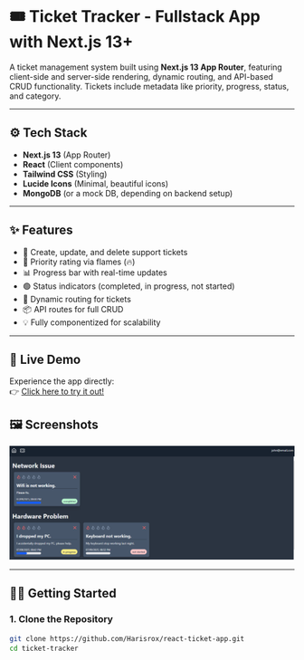 # 🎟️ Ticket Tracker - Fullstack App with Next.js 13+

A ticket management system built using **Next.js 13 App Router**, featuring client-side and server-side rendering, dynamic routing, and API-based CRUD functionality. Tickets include metadata like priority, progress, status, and category.

---

## ⚙️ Tech Stack

- **Next.js 13** (App Router)
- **React** (Client components)
- **Tailwind CSS** (Styling)
- **Lucide Icons** (Minimal, beautiful icons)
- **MongoDB** (or a mock DB, depending on backend setup)

---

## ✨ Features

- 📝 Create, update, and delete support tickets
- 🔢 Priority rating via flames (🔥)
- 📊 Progress bar with real-time updates
- 🟢 Status indicators (completed, in progress, not started)
- 🔗 Dynamic routing for tickets
- 📦 API routes for full CRUD
- 💡 Fully componentized for scalability

---

## 🚀 Live Demo

Experience the app directly:  
👉 [Click here to try it out!](https://react-ticket-app-haris-rehans-projects.vercel.app/)

## 🖼️ Screenshots

![Ticket App Preview](./Screenshot.PNG)

---

## 🧑‍💻 Getting Started

### 1. Clone the Repository

```bash
git clone https://github.com/Harisrox/react-ticket-app.git
cd ticket-tracker
```
